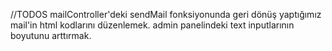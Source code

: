 //TODOS
mailController'deki sendMail fonksiyonunda geri dönüş yaptığımız mail'in html kodlarını düzenlemek.
admin panelindeki text inputlarının boyutunu arttırmak.
